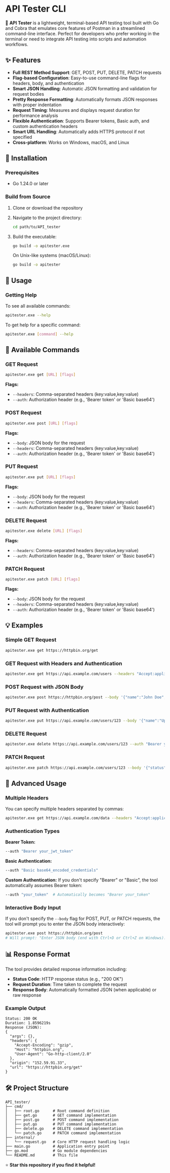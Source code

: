 # API Tester CLI

🚀 **API Tester** is a lightweight, terminal-based API testing tool built with Go and Cobra that emulates core features of Postman in a streamlined command-line interface. Perfect for developers who prefer working in the terminal or need to integrate API testing into scripts and automation workflows.

## ✨ Features

- **Full REST Method Support**: GET, POST, PUT, DELETE, PATCH requests
- **Flag-based Configuration**: Easy-to-use command-line flags for headers, body, and authentication
- **Smart JSON Handling**: Automatic JSON formatting and validation for request bodies
- **Pretty Response Formatting**: Automatically formats JSON responses with proper indentation
- **Request Timing**: Measures and displays request duration for performance analysis
- **Flexible Authentication**: Supports Bearer tokens, Basic auth, and custom authentication headers
- **Smart URL Handling**: Automatically adds HTTPS protocol if not specified
- **Cross-platform**: Works on Windows, macOS, and Linux

## 🔧 Installation

### Prerequisites
- Go 1.24.0 or later

### Build from Source

1. Clone or download the repository
2. Navigate to the project directory:
   ```sh
   cd path/to/API_tester
   ```
3. Build the executable:
   ```sh
   go build -o apitester.exe
   ```
   
   On Unix-like systems (macOS/Linux):
   ```sh
   go build -o apitester
   ```

## 📖 Usage

### Getting Help

To see all available commands:
```sh
apitester.exe --help
```

To get help for a specific command:
```sh
apitester.exe [command] --help
```

## 🔨 Available Commands

### GET Request
```sh
apitester.exe get [URL] [flags]
```

**Flags:**
- `--headers`: Comma-separated headers (key:value,key:value)
- `--auth`: Authorization header (e.g., 'Bearer token' or 'Basic base64')

### POST Request
```sh
apitester.exe post [URL] [flags]
```

**Flags:**
- `--body`: JSON body for the request
- `--headers`: Comma-separated headers (key:value,key:value)
- `--auth`: Authorization header (e.g., 'Bearer token' or 'Basic base64')

### PUT Request
```sh
apitester.exe put [URL] [flags]
```

**Flags:**
- `--body`: JSON body for the request
- `--headers`: Comma-separated headers (key:value,key:value)
- `--auth`: Authorization header (e.g., 'Bearer token' or 'Basic base64')

### DELETE Request
```sh
apitester.exe delete [URL] [flags]
```

**Flags:**
- `--headers`: Comma-separated headers (key:value,key:value)
- `--auth`: Authorization header (e.g., 'Bearer token' or 'Basic base64')

### PATCH Request
```sh
apitester.exe patch [URL] [flags]
```

**Flags:**
- `--body`: JSON body for the request
- `--headers`: Comma-separated headers (key:value,key:value)
- `--auth`: Authorization header (e.g., 'Bearer token' or 'Basic base64')

## 💡 Examples

### Simple GET Request
```sh
apitester.exe get https://httpbin.org/get
```

### GET Request with Headers and Authentication
```sh
apitester.exe get https://api.example.com/users --headers "Accept:application/json,User-Agent:MyApp/1.0" --auth "Bearer your_token_here"
```

### POST Request with JSON Body
```sh
apitester.exe post https://httpbin.org/post --body '{"name":"John Doe","email":"john@example.com"}' --headers "Content-Type:application/json"
```

### PUT Request with Authentication
```sh
apitester.exe put https://api.example.com/users/123 --body '{"name":"Updated Name"}' --auth "Bearer your_token_here"
```

### DELETE Request
```sh
apitester.exe delete https://api.example.com/users/123 --auth "Bearer your_token_here"
```

### PATCH Request
```sh
apitester.exe patch https://api.example.com/users/123 --body '{"status":"active"}' --headers "Content-Type:application/json"
```

## 🎯 Advanced Usage

### Multiple Headers
You can specify multiple headers separated by commas:
```sh
apitester.exe get https://api.example.com/data --headers "Accept:application/json,Authorization:Bearer token,X-Custom-Header:value"
```

### Authentication Types

**Bearer Token:**
```sh
--auth "Bearer your_jwt_token"
```

**Basic Authentication:**
```sh
--auth "Basic base64_encoded_credentials"
```

**Custom Authentication:**
If you don't specify "Bearer" or "Basic", the tool automatically assumes Bearer token:
```sh
--auth "your_token"  # Automatically becomes "Bearer your_token"
```

### Interactive Body Input
If you don't specify the `--body` flag for POST, PUT, or PATCH requests, the tool will prompt you to enter the JSON body interactively:
```sh
apitester.exe post https://httpbin.org/post
# Will prompt: "Enter JSON body (end with Ctrl+D or Ctrl+Z on Windows):"
```

## 📊 Response Format

The tool provides detailed response information including:

- **Status Code**: HTTP response status (e.g., "200 OK")
- **Request Duration**: Time taken to complete the request
- **Response Body**: Automatically formatted JSON (when applicable) or raw response

### Example Output
```
Status: 200 OK
Duration: 1.8596219s
Response (JSON):
{
  "args": {},
  "headers": {
    "Accept-Encoding": "gzip",
    "Host": "httpbin.org",
    "User-Agent": "Go-http-client/2.0"
  },
  "origin": "152.59.91.33",
  "url": "https://httpbin.org/get"
}
```

## 🛠️ Project Structure

```
API_tester/
├── cmd/
│   ├── root.go      # Root command definition
│   ├── get.go       # GET command implementation
│   ├── post.go      # POST command implementation
│   ├── put.go       # PUT command implementation
│   ├── delete.go    # DELETE command implementation
│   └── patch.go     # PATCH command implementation
├── internal/
│   └── request.go   # Core HTTP request handling logic
├── main.go          # Application entry point
├── go.mod           # Go module dependencies
└── README.md        # This file
```



⭐ **Star this repository if you find it helpful!**
